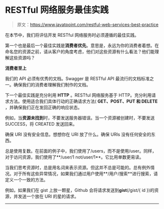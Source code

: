 # RESTful 网络服务最佳实践

> 原文：<https://www.javatpoint.com/restful-web-services-best-practice>

在本节中，我们将评估开发 RESTful 网络服务时必须遵循的最佳实践。

第一个也是最后一个最佳实践是**消费者优先**。意思是，永远为你的消费者着想。在命名您的资源之前，请从客户的角度考虑，他们对这些资源有什么看法？他们能理解这些资源吗？

**消费者至上**

我们的 API 必须有优秀的文档。Swagger 是 RESTful API 最流行的文档标准之一。确保我们的消费者理解我们制作的文档。

下一个最佳实践是充分利用 **HTTP** 。RESTful 网络服务基于 HTTP。充分利用请求方法。使用适合我们具体行动的正确请求方法( **GET、POST、PUT 和 DELETE** ，并确保我们正在发回正确的响应状态。

例如，当**资源未找到**时，不要发送服务器错误。当一个资源被创建时，不要发送 SUCCESS，将 CREATED 发送回来。

确保 URI 没有安全信息。想想你在 URI 放了什么。确保 URIs 没有任何安全的东西。

总是使用复数。在前面的例子中，我们使用了/users，而不是使用/user。同样，对于访问资源，我们使用了**/user/1 not/user/1**。它比用单数更易读。

当我们思考资源时，总是用名词来表示资源。但这并不总是可能的。总有例外情况。对于所有这些异常情况，如果我们通过用户使用**/用户/搜索**进行搜索，请定义一个一致的方法。

例如，如果我们在 gist 上放一颗星，Github 会将请求发送到**gist**(/gist/{ id })的资源，并发送一个放在 URI 的星的请求。

* * *
